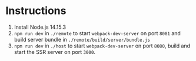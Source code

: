 # Instructions

1. Install Node.js 14.15.3
2. `npm run dev` in `./remote` to start `webpack-dev-server` on port `8081` and build server bundle in `./remote/build/server/bundle.js`
3. `npm run dev` in `./host` to start `webpack-dev-server` on port `8080`, build and start the SSR server on port `3000`.